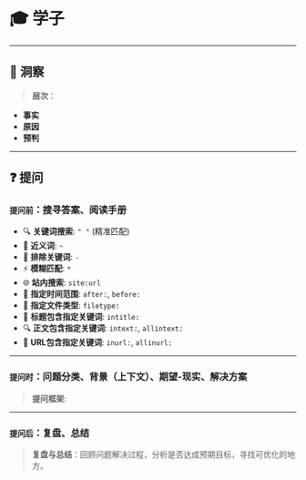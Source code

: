 # 🎓 **学子**

---

## 🧠 **洞察**
> **层次**：
- **事实**
- **原因**
- **预判**

---

## ❓ **提问**

### `提问前`：**搜寻答案、阅读手册**
- 🔍 **关键词搜索**: `" "` (精准匹配)
- 🔄 **近义词**: `~`
- 🚫 **排除关键词**: `-`
- ⚡ **模糊匹配**: `*`
- 🌐 **站内搜索**: `site:url`
- 📅 **指定时间范围**: `after:`, `before:`
- 📄 **指定文件类型**: `filetype:`
- 📝 **标题包含指定关键词**: `intitle:`
- 🔍 **正文包含指定关键词**: `intext:`, `allintext:`
- 🔗 **URL包含指定关键词**: `inurl:`, `allinurl:`

---

### `提问时`：**问题分类、背景（上下文）、期望-现实、解决方案**
> **提问框架**:

---

### `提问后`：**复盘、总结**
> **复盘与总结**：回顾问题解决过程，分析是否达成预期目标，寻找可优化的地方。